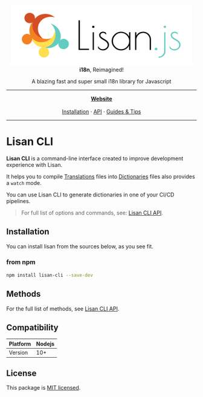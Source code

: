 <p align="center">
  <img alt="Lisan.js" src="../../website/static/img/logo/banners/5_big.png" width="480">
  <br>
  <strong>i18n</strong>, Reimagined!
</p>

<p align="center">
  A blazing fast and super small i18n library for Javascript
</p>

<hr>

<p align="center">
<a href="https://lisanjs.com"><strong>Website</strong></a><br><br>
<a href="https://lisanjs.com/docs/what-is-lisan#installation">Installation</a> ·
<a href="https://lisanjs.com/docs/docs/full-api-reference">API</a> ·
<a href="https://lisanjs.com/docs/docs/pluralization">Guides & Tips</a>
</p>

<hr>

# Lisan CLI

**Lisan CLI** is a command-line interface
created to improve development experience with Lisan.

It helps you to compile [Translations](https://lisanjs.com/docs/translations) files
into [Dictionaries](https://lisanjs.com/docs/dictionary) files also provides a `watch` mode.

You can use Lisan CLI to generate
dictionaries in one of your CI/CD pipelines.

> For full list of options and commands, see: [Lisan CLI API](https://lisanjs.com/docs/lisan-cli).

## Installation

You can install lisan from the sources below, as you see fit.

### from npm

```bash
npm install lisan-cli --save-dev
```

## Methods

For the full list of methods, see [Lisan CLI API](https://lisanjs.com/docs/lisan-cli).

## Compatibility

<div class="compatibility-table">

| Platform | Nodejs |
| -------- | ------ |
| Version  | 10+    |

</div>

## License

This package is [MIT licensed](./LICENCE).
